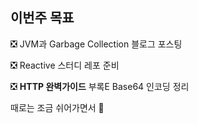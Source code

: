 ## 이번주 목표

❎ JVM과 Garbage Collection 블로그 포스팅

❎ Reactive 스터디 레포 준비  

❎ **HTTP 완벽가이드** 부록E Base64 인코딩 정리  

때로는 조금 쉬어가면서 🎵
